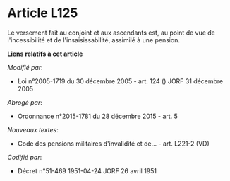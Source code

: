 # Article L125

Le versement fait au conjoint et aux ascendants est, au point de vue de l'incessibilité et de l'insaisissabilité, assimilé à
une pension.

**Liens relatifs à cet article**

_Modifié par_:

  - Loi n°2005-1719 du 30 décembre 2005 - art. 124 () JORF 31 décembre 2005

_Abrogé par_:

  - Ordonnance n°2015-1781 du 28 décembre 2015 - art. 5

_Nouveaux textes_:

  - Code des pensions militaires d'invalidité et de... - art. L221-2 (VD)

_Codifié par_:

  - Décret n°51-469 1951-04-24 JORF 26 avril 1951
